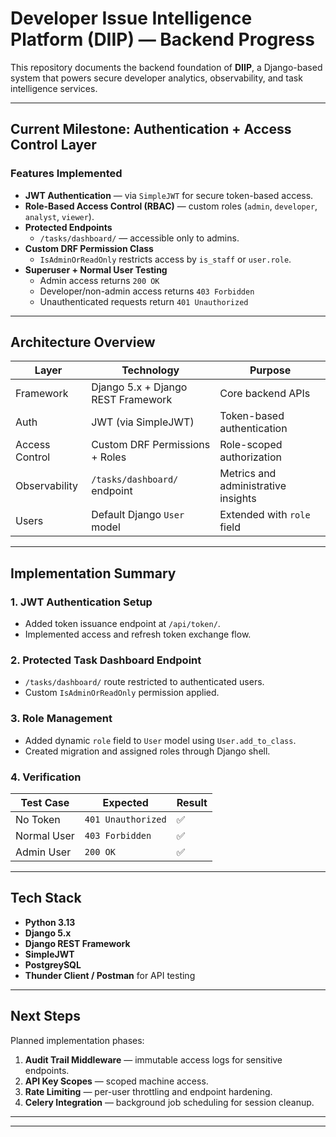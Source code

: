 # Developer Issue Intelligence Platform (DIIP) — Backend Progress

This repository documents the backend foundation of **DIIP**, a Django-based system that powers secure developer analytics, observability, and task intelligence services.

---

## Current Milestone: Authentication + Access Control Layer

### Features Implemented
- **JWT Authentication** — via `SimpleJWT` for secure token-based access.
- **Role-Based Access Control (RBAC)** — custom roles (`admin`, `developer`, `analyst`, `viewer`).
- **Protected Endpoints**
  - `/tasks/dashboard/` — accessible only to admins.
- **Custom DRF Permission Class**
  - `IsAdminOrReadOnly` restricts access by `is_staff` or `user.role`.
- **Superuser + Normal User Testing**
  - Admin access returns `200 OK`
  - Developer/non-admin access returns `403 Forbidden`
  - Unauthenticated requests return `401 Unauthorized`

---

## Architecture Overview
| Layer | Technology | Purpose |
|--------|-------------|----------|
| Framework | Django 5.x + Django REST Framework | Core backend APIs |
| Auth | JWT (via SimpleJWT) | Token-based authentication |
| Access Control | Custom DRF Permissions + Roles | Role-scoped authorization |
| Observability | `/tasks/dashboard/` endpoint | Metrics and administrative insights |
| Users | Default Django `User` model | Extended with `role` field |

---

## Implementation Summary

### 1. JWT Authentication Setup
- Added token issuance endpoint at `/api/token/`.
- Implemented access and refresh token exchange flow.

### 2. Protected Task Dashboard Endpoint
- `/tasks/dashboard/` route restricted to authenticated users.
- Custom `IsAdminOrReadOnly` permission applied.

### 3. Role Management
- Added dynamic `role` field to `User` model using `User.add_to_class`.
- Created migration and assigned roles through Django shell.

### 4. Verification
| Test Case | Expected | Result |
|------------|-----------|--------|
| No Token | `401 Unauthorized` | ✅ |
| Normal User | `403 Forbidden` | ✅ |
| Admin User | `200 OK` | ✅ |

---

## Tech Stack
- **Python 3.13**
- **Django 5.x**
- **Django REST Framework**
- **SimpleJWT**
- **PostgreySQL**
- **Thunder Client / Postman** for API testing

---

## Next Steps
Planned implementation phases:
1. **Audit Trail Middleware** — immutable access logs for sensitive endpoints.
2. **API Key Scopes** — scoped machine access.
3. **Rate Limiting** — per-user throttling and endpoint hardening.
4. **Celery Integration** — background job scheduling for session cleanup.

---



---


